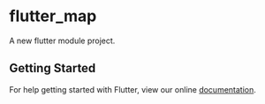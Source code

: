 # flutter_map

A new flutter module project.

## Getting Started

For help getting started with Flutter, view our online
[documentation](https://flutter.dev/).
